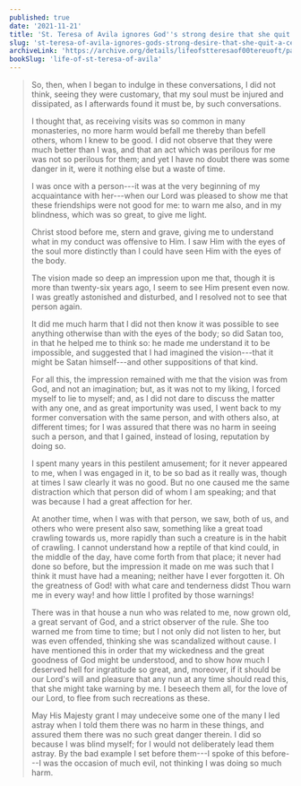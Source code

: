 ```yaml
---
published: true
date: '2021-11-21'
title: 'St. Teresa of Avila ignores God''s strong desire that she quit a certain friendship, because she so much wanted to keep it'
slug: 'st-teresa-of-avila-ignores-gods-strong-desire-that-she-quit-a-certain-friendship-because-she-so-much-wanted-to-keep-it'
archiveLink: 'https://archive.org/details/lifeofstteresaof00tereuoft/page/45?view=theater'
bookSlug: 'life-of-st-teresa-of-avila'
---
```


> So, then, when I began to indulge in these conversations, I did not think, seeing they were customary, that my soul must be injured and dissipated, as I afterwards found it must be, by such conversations.
>
> I thought that, as receiving visits was so common in many monasteries, no more harm would befall me thereby than befell others, whom I knew to be good. I did not observe that they were much better than I was, and that an act which was perilous for me was not so perilous for them; and yet I have no doubt there was some danger in it, were it nothing else but a waste of time.
>
> I was once with a person---it was at the very beginning of my acquaintance with her---when our Lord was pleased to show me that these friendships were not good for me: to warn me also, and in my blindness, which was so great, to give me light.
>
> Christ stood before me, stern and grave, giving me to understand what in my conduct was offensive to Him. I saw Him with the eyes of the soul more distinctly than I could have seen Him with the eyes of the body.
>
> The vision made so deep an impression upon me that, though it is more than twenty-six years ago, I seem to see Him present even now. I was greatly astonished and disturbed, and I resolved not to see that person again.
>
> It did me much harm that I did not then know it was possible to see anything otherwise than with the eyes of the body; so did Satan too, in that he helped me to think so: he made me understand it to be impossible, and suggested that I had imagined the vision---that it might be Satan himself---and other suppositions of that kind.
>
> For all this, the impression remained with me that the vision was from God, and not an imagination; but, as it was not to my liking, I forced myself to lie to myself; and, as I did not dare to discuss the matter with any one, and as great importunity was used, I went back to my former conversation with the same person, and with others also, at different times; for I was assured that there was no harm in seeing such a person, and that I gained, instead of losing, reputation by doing so.
>
> I spent many years in this pestilent amusement; for it never appeared to me, when I was engaged in it, to be so bad as it really was, though at times I saw clearly it was no good. But no one caused me the same distraction which that person did of whom I am speaking; and that was because I had a great affection for her.
>
> At another time, when I was with that person, we saw, both of us, and others who were present also saw, something like a great toad crawling towards us, more rapidly than such a creature is in the habit of crawling. I cannot understand how a reptile of that kind could, in the middle of the day, have come forth from that place; it never had done so before, but the impression it made on me was such that I think it must have had a meaning; neither have I ever forgotten it. Oh the greatness of God! with what care and tenderness didst Thou warn me in every way! and how little I profited by those warnings!
>
> There was in that house a nun who was related to me, now grown old, a great servant of God, and a strict observer of the rule. She too warned me from time to time; but I not only did not listen to her, but was even offended, thinking she was scandalized without cause. I have mentioned this in order that my wickedness and the great goodness of God might be understood, and to show how much I deserved hell for ingratitude so great, and, moreover, if it should be our Lord's will and pleasure that any nun at any time should read this, that she might take warning by me. I beseech them all, for the love of our Lord, to flee from such recreations as these.
>
> May His Majesty grant I may undeceive some one of the many I led astray when I told them there was no harm in these things, and assured them there was no such great danger therein. I did so because I was blind myself; for I would not deliberately lead them astray. By the bad example I set before them---I spoke of this before---I was the occasion of much evil, not thinking I was doing so much harm.